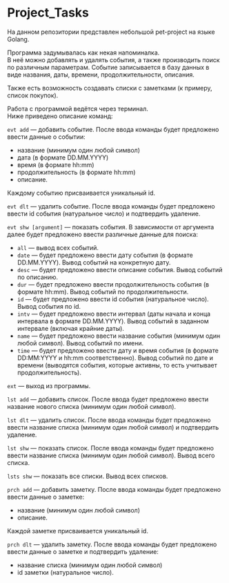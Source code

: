 # Project_Tasks

На данном репозитории представлен небольшой pet-project на языке Golang.

Программа задумывалась как некая напоминалка.  
В неё можно добавлять и удалять события, а также производить поиск по различным параметрам.
Событие записывается в базу данных в виде названия, даты, времени, продолжительности, описания.

Также есть возможность создавать списки с заметками (к примеру, список покупок).

Работа с программой ведётся через терминал.  
Ниже приведено описание команд:

```evt add``` — добавить событие.
После ввода команды будет предложено ввести данные о событии: 
- название (минимум один любой символ)
- дата (в формате DD.MM.YYYY)
- время (в формате hh:mm)
- продолжительность (в формате hh:mm)
- описание.

Каждому событию присваивается уникальный id.

```evt dlt``` — удалить событие.
После ввода команды будет предложено ввести id события (натуральное число) и подтвердить удаление.

```evt shw [argument]``` — показать события.
В зависимости от аргумента далее будет предложено ввести различные данные для поиска:
- ```all``` — вывод всех событий.
- ```date``` — будет предложено ввести дату события (в формате DD.MM.YYYY). Вывод событий на конкретную дату.
- ```desc``` — будет предложено ввести описание события. Вывод событий по описанию.
- ```dur``` — будет предложено ввести продолжительность события (в формате hh:mm). Вывод событий по продолжительности.
- ```id``` — будет предложено ввести id события (натуральное число). Вывод события по id.
- ```intv``` — будет предложено ввести интервал (даты начала и конца интервала в формате DD.MM.YYYY).
Вывод событий в заданном интервале (включая крайние даты).
- ```name``` — будет предложено ввести название события (минимум один любой символ). Вывод событий по имени.
- ```time``` — будет предложено ввести дату и время события (в формате DD:MM:YYYY и hh:mm соответственно).
Вывод событий по дате и времени (выводятся события, которые активны, то есть учитывает продолжительность).

```ext``` — выход из программы.

```lst add``` — добавить список. После ввода будет предложено ввести название нового списка (минимум один любой символ).

```lst dlt``` — удалить список.
После ввода команды будет предложено ввести название списка (минимум один любой символ) и подтвердить удаление.

```lst shw``` — показать список.
После ввода команды будет предложено ввести название списка (минимум один любой символ). Вывод всего списка.

```lsts shw``` — показать все списки.
Вывод всех списков.

```prch add``` — добавить заметку.
После ввода команды будет предложено ввести данные о заметке:
- название (минимум один любой символ)
- описание.

Каждой заметке присваивается уникальный id.

```prch dlt``` — удалить заметку.
После ввода команды будет предложено ввести данные о заметке и подтвердить удаление:
- название списка (минимум один любой символ)
- id заметки (натуральное число).
